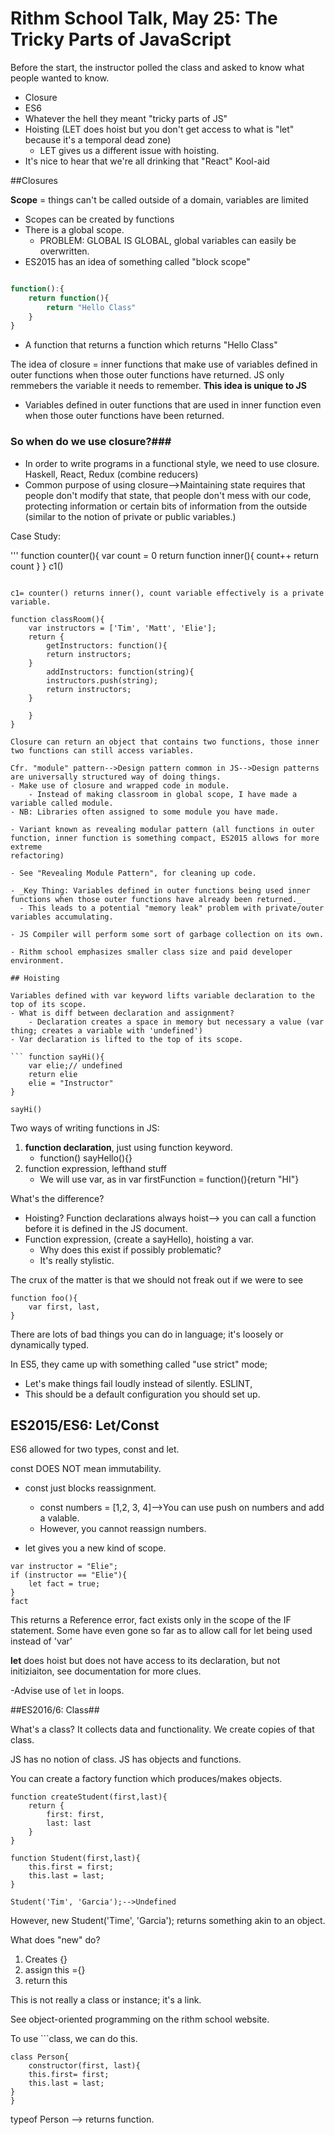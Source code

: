 # Rithm School Talk, May 25: The Tricky Parts of JavaScript #

Before the start, the instructor polled the class and asked to know what people wanted to know.
- Closure
- ES6
- Whatever the hell they meant "tricky parts of JS"
- Hoisting (LET does hoist but you don't get access to what is "let" because it's a temporal dead zone)
	- LET gives us a different issue with hoisting. 
- It's nice to hear that we're all drinking that "React" Kool-aid

##Closures

**Scope** = things can't be called outside of a domain, variables are limited 
- Scopes can be created by functions
- There is a global scope. 
  - PROBLEM: GLOBAL IS GLOBAL, global variables can easily be overwritten. 
- ES2015 has an idea of something called "block scope"

```javascript

function():{
	return function(){
		return "Hello Class"
	}
}

```

- A function that returns a function which returns "Hello Class"

The idea of closure = inner functions that make use of variables defined in outer functions when those outer functions have returned. JS only remmebers 
the variable it needs to remember. **This idea is unique to JS**
- Variables defined in outer functions that are used in inner function even when those outer functions have been returned. 

### So when do we use closure?###
- In order to write programs in a functional style, we need to use closure. Haskell, React, Redux (combine reducers)
- Common purpose of using closure-->Maintaining state requires that people don't modify that state, that people don't mess with our code, protecting information or certain bits of information from the outside (similar to the notion of private or public variables.)

Case Study:

'''
function counter(){
	var count = 0
	return function inner(){
		count++
		return count
}
}
c1()
```

c1= counter() returns inner(), count variable effectively is a private variable. 

function classRoom(){
	var instructors = ['Tim', 'Matt', 'Elie'];
	return {
		getInstructors: function(){
		return instructors;
	}
		addInstructors: function(string){
		instructors.push(string);
		return instructors;
	}

	}
}

Closure can return an object that contains two functions, those inner two functions can still access variables.

Cfr. "module" pattern-->Design pattern common in JS-->Design patterns are universally structured way of doing things. 
- Make use of closure and wrapped code in module. 
	- Instead of making classroom in global scope, I have made a variable called module. 
- NB: Libraries often assigned to some module you have made. 

- Variant known as revealing modular pattern (all functions in outer function, inner function is something compact, ES2015 allows for more extreme 
refactoring)

- See "Revealing Module Pattern", for cleaning up code. 

- _Key Thing: Variables defined in outer functions being used inner functions when those outer functions have already been returned._
  - This leads to a potential "memory leak" problem with private/outer variables accumulating. 

- JS Compiler will perform some sort of garbage collection on its own. 

- Rithm school emphasizes smaller class size and paid developer environment. 

## Hoisting

Variables defined with var keyword lifts variable declaration to the top of its scope. 
- What is diff between declaration and assignment? 
	- Declaration creates a space in memory but necessary a value (var thing; creates a variable with 'undefined')
- Var declaration is lifted to the top of its scope.

``` function sayHi(){
	var elie;// undefined
	return elie
	elie = "Instructor"
}

sayHi()
```

Two ways of writing functions in JS:
1. **function declaration**, just using function keyword.
	- function() sayHello(){}
2. function expression, lefthand stuff
	- We will use var, as in var firstFunction  = function(){return "HI"}

What's the difference? 
- Hoisting? Function declarations always hoist--> you can call a function before it is defined in the JS document.
- Function expression, (create a sayHello), hoisting a var. 
	- Why does this exist if possibly problematic? 
	- It's really stylistic.


The crux of the matter is that we should not freak out if we were to see 
``` 
function foo(){
	var first, last, 
}
```

There are lots of bad things you can do in language; it's loosely or dynamically typed. 

In ES5, they came up with something called "use strict" mode; 
- Let's make things fail loudly instead of silently.  ESLINT, 
- This should be a default configuration you should set up. 

## ES2015/ES6: Let/Const ##

ES6 allowed for two types, const and let.

const DOES NOT mean immutability. 
- const just blocks reassignment. 
	- const numbers = [1,2, 3, 4]-->You can use push on numbers and add a valable. 
	- However, you cannot reassign numbers.

- let gives you a new kind of scope. 
```
var instructor = "Elie";
if (instructor == "Elie"){
	let fact = true;
}
fact 
```
This returns a Reference error, fact exists only in the scope of the IF statement. 
Some have even gone so far as to allow call for let being used instead of 'var'

**let** does hoist but does not have access to its declaration, but not initiziaiton, see documentation for more clues. 

-Advise use of ```let``` in loops. 

##ES2016/6: Class##

What's a class? It collects data and functionality. 
We create copies of that class. 

JS has no notion of class. JS has objects and functions. 


You can create a factory function which produces/makes objects. 

```
function createStudent(first,last){
	return {
		first: first,
		last: last
	}
}

function Student(first,last){
	this.first = first;
	this.last = last;
}

Student('Tim', 'Garcia');-->Undefined
```

However, new Student('Time', 'Garcia'); returns something akin to an object.

What does "new" do?
1. Creates {}
2. assign this ={}
3. return this 

This is not really a class or instance; it's a link. 

See object-oriented programming on the rithm school website. 

To use ```class, we can do this. 

```
class Person{
	constructor(first, last){
	this.first= first;
	this.last = last;
}
}
```

typeof Person --> returns function. 